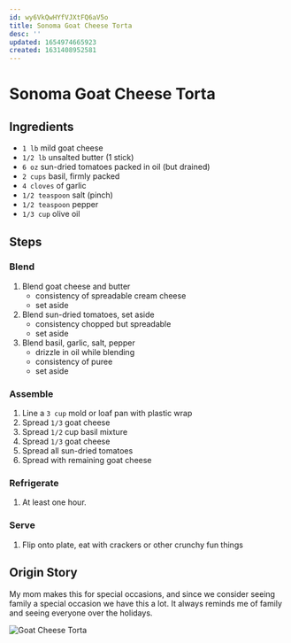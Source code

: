 ```yaml
---
id: wy6VkQwHYfVJXtFQ6aV5o
title: Sonoma Goat Cheese Torta
desc: ''
updated: 1654974665923
created: 1631408952581
---
```


# Sonoma Goat Cheese Torta

## Ingredients

- `1 lb` mild goat cheese
- `1/2 lb` unsalted butter (1 stick)
- `6 oz` sun-dried tomatoes packed in oil (but drained)
- `2 cups` basil, firmly packed
- `4 cloves` of garlic
- `1/2 teaspoon` salt (pinch)
- `1/2 teaspoon` pepper
- `1/3 cup` olive oil

## Steps

### Blend

1. Blend goat cheese and butter
    - consistency of spreadable cream cheese
    - set aside
1. Blend sun-dried tomatoes, set aside
    - consistency chopped but spreadable
    - set aside
1. Blend basil, garlic, salt, pepper
    - drizzle in oil while blending
    - consistency of puree
    - set aside

### Assemble

1. Line a `3 cup` mold or loaf pan with plastic wrap
1. Spread `1/3` goat cheese
1. Spread `1/2` cup basil mixture
1. Spread `1/3` goat cheese
1. Spread all sun-dried tomatoes
1. Spread with remaining goat cheese

### Refrigerate

1. At least one hour.

### Serve

1. Flip onto plate, eat with crackers or other crunchy fun things

## Origin Story

My mom makes this for special occasions, and since we consider seeing family a special occasion we have this a lot. It always reminds me of family and seeing everyone over the holidays.

![Goat Cheese Torta](./images/goat-cheese-torta.jpg "Goat Cheese Torta")
